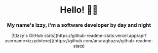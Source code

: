 <h1 align="center"><strong>Hello! 👋🏾</strong></h1>

<h3 align="center">My name's Izzy, i'm a software developer by day and night </h3>

<div align="center">
  [![Izzy's GitHub stats](https://github-readme-stats.vercel.app/api?username=izzydotexe)](https://github.com/anuraghazra/github-readme-stats)
</div>
